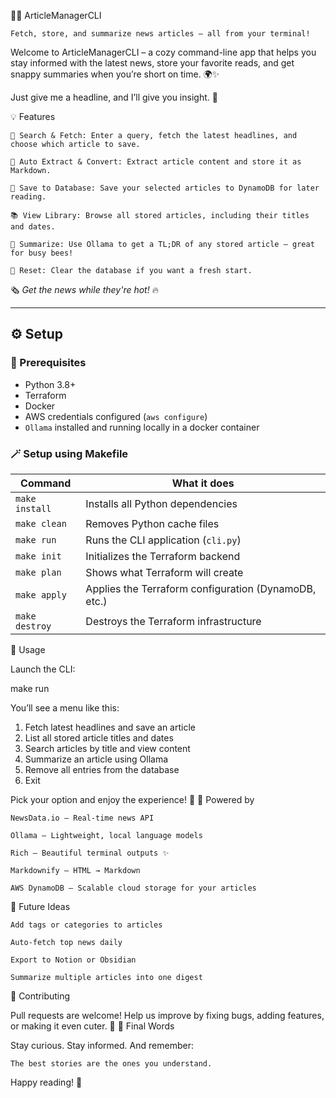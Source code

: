 🐼📰 ArticleManagerCLI

    Fetch, store, and summarize news articles — all from your terminal!

Welcome to ArticleManagerCLI – a cozy command-line app that helps you stay informed with the latest news, store your favorite reads, and get snappy summaries when you’re short on time. 🌍✨

Just give me a headline, and I’ll give you insight. 🧠

💡 Features

    🔎 Search & Fetch: Enter a query, fetch the latest headlines, and choose which article to save.

    📝 Auto Extract & Convert: Extract article content and store it as Markdown.

    💾 Save to Database: Save your selected articles to DynamoDB for later reading.

    📚 View Library: Browse all stored articles, including their titles and dates.

    🧠 Summarize: Use Ollama to get a TL;DR of any stored article — great for busy bees!

    🧹 Reset: Clear the database if you want a fresh start.


🗞️ _Get the news while they're hot!_ 🔥

---

## ⚙️ Setup

### 🧰 Prerequisites

- Python 3.8+
- Terraform
- Docker
- AWS credentials configured (`aws configure`)
- `Ollama` installed and running locally in a docker container

### 🪄 Setup using Makefile

| Command         | What it does                                         |
|----------------|------------------------------------------------------|
| `make install` | Installs all Python dependencies                     |
| `make clean`   | Removes Python cache files                           |
| `make run`     | Runs the CLI application (`cli.py`)                  |
| `make init`    | Initializes the Terraform backend                    |
| `make plan`    | Shows what Terraform will create                     |
| `make apply`   | Applies the Terraform configuration (DynamoDB, etc.) |
| `make destroy` | Destroys the Terraform infrastructure                |

🚀 Usage

Launch the CLI:

make run

You’ll see a menu like this:

1. Fetch latest headlines and save an article
2. List all stored article titles and dates
3. Search articles by title and view content
4. Summarize an article using Ollama
5. Remove all entries from the database
6. Exit

Pick your option and enjoy the experience! 🎉
🧠 Powered by

    NewsData.io – Real-time news API

    Ollama – Lightweight, local language models

    Rich – Beautiful terminal outputs ✨

    Markdownify – HTML → Markdown

    AWS DynamoDB – Scalable cloud storage for your articles

🐣 Future Ideas

    Add tags or categories to articles

    Auto-fetch top news daily

    Export to Notion or Obsidian

    Summarize multiple articles into one digest

🤝 Contributing

Pull requests are welcome! Help us improve by fixing bugs, adding features, or making it even cuter. 🐹
🐾 Final Words

Stay curious. Stay informed. And remember:

    The best stories are the ones you understand.

Happy reading! 💌
